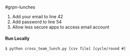#grpn-lunches

1) Add your email to line 42 <br />
2) Add password to line 54 
3) Allow less secure apps to access email account

#### Run Locally
    $ python cross_team_lunch.py [csv file] [cycle/round #]
